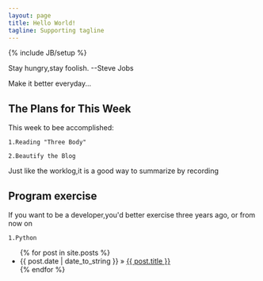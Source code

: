 ```yaml
---
layout: page
title: Hello World!
tagline: Supporting tagline
---
```

{% include JB/setup %}

Stay hungry,stay foolish. --Steve Jobs

Make it better everyday...

## The Plans for This Week

This week to bee accomplished:

    1.Reading "Three Body"

    2.Beautify the Blog
    
Just like the worklog,it is a good way to summarize by recording   

## Program exercise

If you want to be a developer,you'd better exercise three years ago, or from now on

    1.Python



<ul class="posts">
  {% for post in site.posts %}
    <li><span>{{ post.date | date_to_string }}</span> &raquo; <a href="{{ BASE_PATH }}{{ post.url }}">{{ post.title }}</a></li>
  {% endfor %}
</ul>


